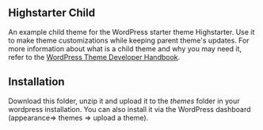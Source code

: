 ## Highstarter Child

An example child theme for the WordPress starter theme Highstarter. Use it to make theme customizations while keeping parent theme's updates. 
For more information about what is a child theme and why you may need it, refer to the [WordPress Theme Developer Handbook](https://developer.wordpress.org/themes/advanced-topics/child-themes/).

## Installation

Download this folder, unzip it and upload it to the *themes* folder in your wordpress installation. 
You can also install it via the WordPress dashboard (appearance=> themes => upload a theme).